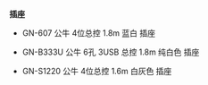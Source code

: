 **插座**

- GN-607 公牛 4位总控 1.8m 蓝白 插座

- GN-B333U 公牛 6孔 3USB 总控 1.8m 纯白色 插座

- GN-S1220 公牛 4位总控 1.6m 白灰色 插座